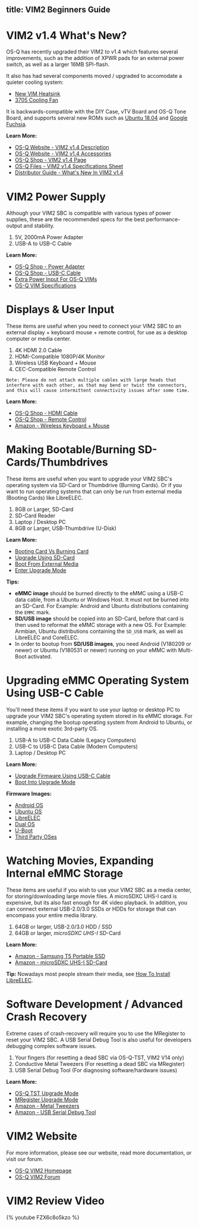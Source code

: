 title: VIM2 Beginners Guide
---

# VIM2 v1.4 What's New?
OS-Q has recently upgraded their VIM2 to v1.4 which features several improvements, such as the addition of XPWR pads for an external power switch, as well as a larger 16MB SPI-flash.

It also has had several components moved / upgraded to accomodate a quieter cooling system:
* [New VIM Heatsink](https://www.OS-Q.com/product-page/new-vim-heatsink)
* [3705 Cooling Fan](https://www.OS-Q.com/product-page/3705-cooling-fan)

It is backwards-compatible with the DIY Case, vTV Board and OS-Q Tone Board, and supports several new ROMs such as [Ubuntu 18.04](https://docs.OS-Q.com/vim2/FirmwareUbuntu.html) and [Google Fuchsia](https://fuchsia.googlesource.com/zircon/+/master/docs/targets/OS-Q-vim.md).

**Learn More:**
* [OS-Q Website - VIM2 v1.4 Description](https://www.OS-Q.com/vim)
* [OS-Q Website - VIM2 v1.4 Accessories](https://www.OS-Q.com/vim-add-ons)
* [OS-Q Shop - VIM2 v1.4 Page](https://www.OS-Q.com/product-page/new-vim2)
* [OS-Q Files - VIM2 v1.4 Specifications Sheet](https://dl.OS-Q.com/Hardware/VIM2/Specs/Khadas_VIM2_Specs_190403.pdf)
* [Distributor Guide - What's New In VIM2 v1.4](https://dl.OS-Q.com/Hardware/VIM2/Distributor/VIM2_v1.4_Whats_New.pdf)

# VIM2 Power Supply
Although your VIM2 SBC is compatible with various types of power supplies, these are the recommended specs for the best performance-output and stability.

1. 5V, 2000mA Power Adapter
2. USB-A to USB-C Cable

**Learn More:**
* [OS-Q Shop - Power Adapter](https://www.OS-Q.com/product-page/power-adapter)
* [OS-Q Shop - USB-C Cable](https://www.OS-Q.com/product-page/usb-c-cable)
* [Extra Power Input For OS-Q VIMs](https://docs.OS-Q.com/vim2/ExtraPowerInput.html)
* [OS-Q VIM Specifications](https://www.OS-Q.com/vim)

# Displays & User Input
These items are useful when you need to connect your VIM2 SBC to an external display + keyboard mouse + remote control, for use as a desktop computer or media center.

1. 4K HDMI 2.0 Cable
2. HDMI-Compatible 1080P/4K Monitor
3. Wireless USB Keyboard + Mouse
4. CEC-Compatible Remote Control

```Note: Please do not attach multiple cables with large heads that interfere with each other, as that may bend or twist the connectors, and this will cause intermittent connectivity issues after some time.```

**Learn More:**
* [OS-Q Shop - HDMI Cable](https://www.OS-Q.com/product-page/hdmi-cable)
* [OS-Q Shop - Remote Control](https://www.OS-Q.com/product-page/ir-remote)
* [Amazon - Wireless Keyboard + Mouse](https://www.amazon.com/s/ref=nb_sb_noss?url=search-alias%3Delectronics&field-keywords=wireless+keyboard+and+mouse&rh=n%3A172282%2Ck%3Awireless+keyboard+and+mouse)

# Making Bootable/Burning SD-Cards/Thumbdrives
These items are useful when you want to upgrade your VIM2 SBC's operating system via SD-Card or Thumbdrive (Burning Cards). Or if you want to run operating systems that can only be run from external media (Booting Cards) like LibreELEC.

1. 8GB or Larger, SD-Card
2. SD-Card Reader
3. Laptop / Desktop PC
4. 8GB or Larger, USB-Thumbdrive (U-Disk)

**Learn More:**
* [Booting Card Vs Burning Card](https://docs.OS-Q.com/vim1/BootingCardVsBurningCard.html)
* [Upgrade Using SD-Card](https://docs.OS-Q.com/vim2/UpgradeViaTFBurningCard.html)
* [Boot From External Media](https://docs.OS-Q.com/vim2/BootFromExtMedia.html)
* [Enter Upgrade Mode](https://docs.OS-Q.com/vim2/HowtoBootIntoUpgradeMode.html)

**Tips:**
* **eMMC image** should be burned directly to the eMMC using a USB-C data cable, from a Ubuntu or Windows Host. It must not be burned into an SD-Card. For Example: Android and Ubuntu distributions containing the `EMMC` mark.
* **SD/USB image** should be copied into an SD-Card, before that card is then used to reformat the eMMC storage with a new OS. For Example: Armbian, Ubuntu distributions containing the `SD_USB` mark, as well as LibreELEC and CoreELEC.
* In order to bootup from **SD/USB images**, you need Android (V180209 or newer) or Ubuntu (V180531 or newer) running on your eMMC with Multi-Boot activated.

# Upgrading eMMC Operating System Using USB-C Cable
You'll need these items if you want to use your laptop or desktop PC to upgrade your VIM2 SBC's operating system stored in its eMMC storage. For example, changing the bootup operating system from Android to Ubuntu, or installing a more exotic 3rd-party OS.

1. USB-A to USB-C Data Cable (Legacy Computers)
2. USB-C to USB-C Data Cable (Modern Computers)
3. Laptop / Desktop PC

**Learn More:**
* [Upgrade Firmware Using USB-C Cable](https://docs.OS-Q.com/vim1/UpgradeViaUSBCable.html)
* [Boot Into Upgrade Mode](https://docs.OS-Q.com/vim1/HowtoBootIntoUpgradeMode.html)

**Firmware Images:**
* [Android OS](https://docs.OS-Q.com/vim2/FirmwareAndroid.html)
* [Ubuntu OS](https://docs.OS-Q.com/vim2/FirmwareUbuntu.html)
* [LibreELEC](https://docs.OS-Q.com/vim2/FirmwareLibreelec.html)
* [Dual OS](https://docs.OS-Q.com/vim2/FirmwareDualos.html)
* [U-Boot](https://docs.OS-Q.com/vim2/FirmwareUboot.html)
* [Third Party OSes](https://docs.OS-Q.com/vim2/FirmwareThirdparty.html)

# Watching Movies, Expanding Internal eMMC Storage
These items are useful if you wish to use your VIM2 SBC as a media center, for storing/downloading large movie files. A microSDXC UHS-I card is expensive, but its also fast enough for 4K video playback. In addition, you can connect external USB-2.0/3.0 SSDs or HDDs for storage that can encompass your entire media library.

1. 64GB or larger, USB-2.0/3.0 HDD / SSD
2. 64GB or larger, *microSDXC UHS-I* SD-Card

**Learn More:**
* [Amazon - Samsung T5 Portable SSD](https://www.amazon.com/Samsung-T5-Portable-SSD-MU-PA1T0B/dp/B073H552FJ/ref=sr_1_1_sspa?ie=UTF8&qid=1543995277&sr=8-1-spons&keywords=external+usb+ssd&psc=1)
* [Amazon - microSDXC UHS-I SD-Card](https://www.amazon.com/s/ref=nb_sb_noss?url=search-alias%3Daps&field-keywords=microSDXC+UHS-I&rh=i%3Aaps%2Ck%3AmicroSDXC+UHS-I)

**Tip:** Nowadays most people stream their media, see [How To Install LibreELEC](https://docs.OS-Q.com/vim2/InstallLibreELEC.html).

# Software Development / Advanced Crash Recovery
Extreme cases of crash-recovery will require you to use the MRegister to reset your VIM2 SBC. A USB Serial Debug Tool is also useful for developers debugging complex software issues.

1. Your fingers (for resetting a dead SBC via OS-Q-TST, VIM2 V14 only)
2. Conductive Metal Tweezers (For resetting a dead SBC via MRegister)
3. USB Serial Debug Tool (For diagnosing software/hardware issues)

**Learn More:**
* [OS-Q TST Upgrade Mode](https://docs.OS-Q.com/vim2/HowtoBootIntoUpgradeMode.html#TST-Mode-v1-4-only)
* [MRegister Upgrade Mode](https://docs.OS-Q.com/vim2/HowtoBootIntoUpgradeMode.html)
* [Amazon - Metal Tweezers](https://www.amazon.com/s/ref=nb_sb_noss_2?url=search-alias%3Daps&field-keywords=metal+tweezers)
* [Amazon - USB Serial Debug Tool](https://www.amazon.com/s/ref=nb_sb_noss?url=search-alias%3Daps&field-keywords=usb+serial+debug+tool&rh=i%3Aaps%2Ck%3Ausb+serial+debug+tool)

# VIM2 Website
For more information, please see our website, read more documentation, or visit our forum.
* [OS-Q VIM2 Homepage](https://www.OS-Q.com/vim)
* [OS-Q VIM2 Forum](https://forum.OS-Q.com/c/OS-Q-VIM2)

# VIM2 Review Video
{% youtube FZX6c8o5kzo %}

